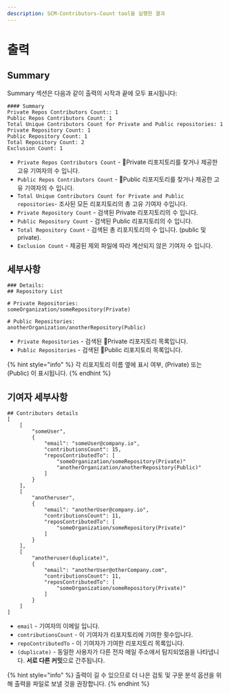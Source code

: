 ```yaml
---
description: SCM-Contributors-Count tool을 실행한 결과
---
```


# 출력

## Summary

Summary 섹션은 다음과 같이 출력의 시작과 끝에 모두 표시됩니다:

```
#### Summary
Private Repos Contributors Count:: 1
Public Repos Contributors Count: 1
Total Unique Contributors Count for Private and Public repositories: 1
Private Repository Count: 1
Public Repository Count: 1
Total Repository Count: 2
Exclusion Count: 1
```

* `Private Repos Contributors Count` - Private 리포지토리를 찾거나 제공한 고유 기여자의 수 입니다.
* `Public Repos Contributors Count` - Public 리포지토리를 찾거나 제공한 고유 기여자의 수 입니다.
* `Total Unique Contributors Count for Private and Public repositories`- 조사된 모든 리포지토리의 총 고유 기여자 수입니다.
* `Private Repository Count` - 검색된 Private 리포지토리의 수 입니다.
* `Public Repository Count` - 검색된 Public 리포지토리의 수 입니다.
* `Total Repository Count` - 검색된 총 리포지토리의 수 입니다. (public 및 private).
* `Exclusion Count` - 제공된 제외 파일에 따라 계산되지 않은 기여자 수 입니다.

## 세부사항

```
### Details:
## Repository List

# Private Repositories:
someOrganization/someRepository(Private)

# Public Repositories:
anotherOrganization/anotherRepository(Public)
```

* `Private Repositories` - 검색된 Private 리포지토리 목록입니다.
* `Public Repositories` - 검색된 Public 리포지토리 목록입니다.

{% hint style="info" %}
각 리포지토리 이름 옆에 표시 여부, (Private) 또는 (Public) 이 표시됩니다.
{% endhint %}

## 기여자 세부사항

```
## Contributors details
[
    [
        "someUser",
        {
            "email": "someUser@company.io",
            "contributionsCount": 15,
            "reposContributedTo": [
                "someOrganization/someRepository(Private)"
                "anotherOrganization/anotherRepository(Public)"
            ]
        }
    ],
    [
        "anotheruser",
        {
            "email": "anotherUser@company.io",
            "contributionsCount": 11,
            "reposContributedTo": [
                "someOrganization/someRepository(Private)"
            ]
        }
    ],
    [
        "anotheruser(duplicate)",
        {
            "email": "anotherUser@otherCompany.com",
            "contributionsCount": 11,
            "reposContributedTo": [
                "someOrganization/someRepository(Private)"
            ]
        }
    ]
]
```

* `email` - 기여자의 이메일 입니다.
* `contributionsCount` - 이 기여자가 리포지토리에 기여한 횟수입니다.
* `repoContributedTo` - 이 기여자가 기여한 리포지토리 목록입니다.
* `(duplicate)` - 동일한 사용자가 다른 전자 메일 주소에서 탐지되었음을 나타냅니다. **서로 다른 커밋**으로 간주됩니다.

{% hint style="info" %}
출력이 길 수 있으므로 더 나은 검토 및 구문 분석 옵션을 위해 출력을 파일로 보낼 것을 권장합니다.
{% endhint %}
